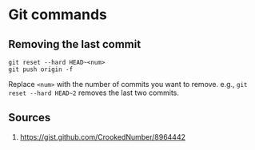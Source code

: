 # Git commands

## Removing the last commit

```
git reset --hard HEAD~<num> 
git push origin -f
```
Replace `<num>` with the number of commits you want to remove. e.g., `git reset --hard HEAD~2` removes the last two commits.

## Sources

1. https://gist.github.com/CrookedNumber/8964442